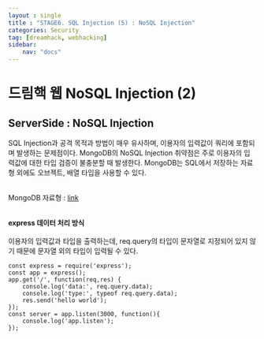 ```yaml
---
layout : single
title : "STAGE6. SQL Injection (5) : NoSQL Injection"
categories: Security
tag: [dreamhack, webhacking]
sidebar:
    nav: "docs"
---
```

# 드림핵 웹 NoSQL Injection (2)


## ServerSide : NoSQL Injection
SQL Injection과 공격 목적과 방법이 매우 유사하며, 이용자의 입력값이 쿼리에 포함되며 발생하는 문제점이다. MongoDB의 NoSQL Injection 취약점은 주로 이용자의 입력값에 대한 타입 검증이 불충분할 때 발생한다. MongoDB는 SQL에서 저장하는 자료형 외에도 오브젝트, 배열 타입을 사용할 수 있다.
<br><br>

MongoDB 자료형 : [link](https://www.mongodb.com/docs/manual/reference/operator/query/type/) <br><br>

**express 데이터 처리 방식** <br><br>
이용자의 입력값과 타입을 출력하는데, req.query의 타입이 문자열로 지정되어 있지 않기 때문에 문자열 외의 타입이 입력될 수 있다.

```Nodejs
const express = require('express');
const app = express();
app.get('/', function(req,res) {
    console.log('data:', req.query.data);
    console.log('type:', typeof req.query.data);
    res.send('hello world');
});
const server = app.listen(3000, function(){
    console.log('app.listen');
});
```